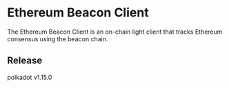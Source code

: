 # Ethereum Beacon Client

The Ethereum Beacon Client is an on-chain light client that tracks Ethereum consensus using the beacon chain.


## Release

polkadot v1.15.0
